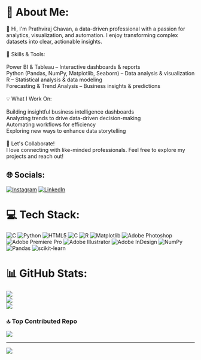 # 💫 About Me:
👋 Hi, I'm Prathviraj Chavan, a data-driven professional with a passion for analytics, visualization, and automation. I enjoy transforming complex datasets into clear, actionable insights.<br><br>🔹 Skills & Tools:<br><br>Power BI & Tableau – Interactive dashboards & reports<br>Python (Pandas, NumPy, Matplotlib, Seaborn) – Data analysis & visualization<br>R – Statistical analysis & data modeling<br>Forecasting & Trend Analysis – Business insights & predictions<br><br>💡 What I Work On:<br><br>Building insightful business intelligence dashboards<br>Analyzing trends to drive data-driven decision-making<br>Automating workflows for efficiency<br>Exploring new ways to enhance data storytelling<br><br>🚀 Let's Collaborate!<br>I love connecting with like-minded professionals. Feel free to explore my projects and reach out!


## 🌐 Socials:
[![Instagram](https://img.shields.io/badge/Instagram-%23E4405F.svg?logo=Instagram&logoColor=white)](https://instagram.com/prathvi_chavan) [![LinkedIn](https://img.shields.io/badge/LinkedIn-%230077B5.svg?logo=linkedin&logoColor=white)](https://linkedin.com/in/prathvirajchavan) 

# 💻 Tech Stack:
![C](https://img.shields.io/badge/c-%2300599C.svg?style=for-the-badge&logo=c&logoColor=white) ![Python](https://img.shields.io/badge/python-3670A0?style=for-the-badge&logo=python&logoColor=ffdd54) ![HTML5](https://img.shields.io/badge/html5-%23E34F26.svg?style=for-the-badge&logo=html5&logoColor=white) ![C](https://img.shields.io/badge/c-%2300599C.svg?style=for-the-badge&logo=c&logoColor=white) ![R](https://img.shields.io/badge/r-%23276DC3.svg?style=for-the-badge&logo=r&logoColor=white) ![Matplotlib](https://img.shields.io/badge/Matplotlib-%23ffffff.svg?style=for-the-badge&logo=Matplotlib&logoColor=black) ![Adobe Photoshop](https://img.shields.io/badge/adobe%20photoshop-%2331A8FF.svg?style=for-the-badge&logo=adobe%20photoshop&logoColor=white) ![Adobe Premiere Pro](https://img.shields.io/badge/Adobe%20Premiere%20Pro-9999FF.svg?style=for-the-badge&logo=Adobe%20Premiere%20Pro&logoColor=white) ![Adobe Illustrator](https://img.shields.io/badge/adobe%20illustrator-%23FF9A00.svg?style=for-the-badge&logo=adobe%20illustrator&logoColor=white) ![Adobe InDesign](https://img.shields.io/badge/Adobe%20InDesign-49021F?style=for-the-badge&logo=adobeindesign&logoColor=FF3366) ![NumPy](https://img.shields.io/badge/numpy-%23013243.svg?style=for-the-badge&logo=numpy&logoColor=white) ![Pandas](https://img.shields.io/badge/pandas-%23150458.svg?style=for-the-badge&logo=pandas&logoColor=white) ![scikit-learn](https://img.shields.io/badge/scikit--learn-%23F7931E.svg?style=for-the-badge&logo=scikit-learn&logoColor=white)
# 📊 GitHub Stats:
![](https://github-readme-stats.vercel.app/api?username=prathvichavan&theme=neon&hide_border=false&include_all_commits=false&count_private=false)<br/>
![](https://github-readme-streak-stats.herokuapp.com/?user=prathvichavan&theme=neon&hide_border=false)<br/>
![](https://github-readme-stats.vercel.app/api/top-langs/?username=prathvichavan&theme=neon&hide_border=false&include_all_commits=false&count_private=false&layout=compact)

### 🔝 Top Contributed Repo
![](https://github-contributor-stats.vercel.app/api?username=prathvichavan&limit=5&theme=dark&combine_all_yearly_contributions=true)

---
[![](https://visitcount.itsvg.in/api?id=prathvichavan&icon=0&color=0)](https://visitcount.itsvg.in)

<!-- Proudly created with GPRM ( https://gprm.itsvg.in ) -->
